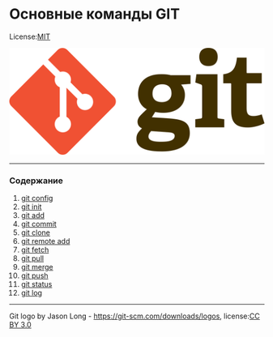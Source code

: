 # **Основные команды GIT**

License:[MIT](licenseMit.md)

![gitLogo](gitLogo.png)

---
### **Содержание**

1. [git config](./Content/git_config.md)
2. [git init](./Content/git_init.md)
3. [git add](./Content/git_add.md)
4. [git commit](./Content/git_commit.md)
5. [git clone](./Content/git_clone.md)
6. [git remote add](./Content/git_remote_add.md)
7. [git fetch](./Content/git_fetch.md)
8. [git pull](./Content/git_pull.md)
9. [git merge](./Content/git_merge.md)
10. [git push](./Content/git_push.md)
11. [git status](./Content/git_status.md)
12. [git log](./Content/git_log.md)
---
Git logo by Jason Long - https://git-scm.com/downloads/logos, license:[CC BY 3.0](https://creativecommons.org/licenses/by/3.0/)